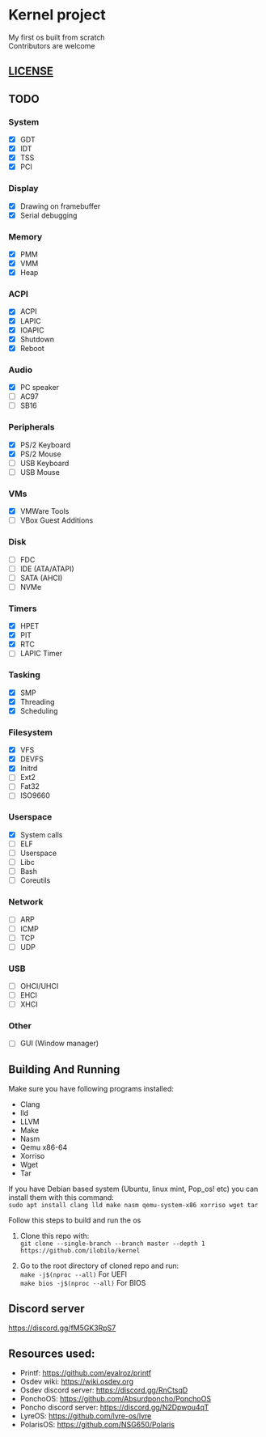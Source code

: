 # Kernel project
My first os built from scratch<br />
Contributors are welcome

## [LICENSE](LICENSE)

## TODO

### System
- [x] GDT
- [x] IDT
- [x] TSS
- [x] PCI

### Display
- [x] Drawing on framebuffer
- [x] Serial debugging

### Memory
- [x] PMM
- [x] VMM
- [x] Heap

### ACPI
- [x] ACPI
- [x] LAPIC
- [x] IOAPIC
- [x] Shutdown
- [x] Reboot

### Audio
- [x] PC speaker
- [ ] AC97
- [ ] SB16

### Peripherals
- [x] PS/2 Keyboard
- [x] PS/2 Mouse
- [ ] USB Keyboard
- [ ] USB Mouse

### VMs
- [x] VMWare Tools
- [ ] VBox Guest Additions

### Disk
- [ ] FDC
- [ ] IDE (ATA/ATAPI)
- [ ] SATA (AHCI)
- [ ] NVMe

### Timers
- [x] HPET
- [x] PIT
- [x] RTC
- [ ] LAPIC Timer

### Tasking
- [x] SMP
- [x] Threading
- [x] Scheduling

### Filesystem
- [x] VFS
- [x] DEVFS
- [x] Initrd
- [ ] Ext2
- [ ] Fat32
- [ ] ISO9660

### Userspace
- [x] System calls
- [ ] ELF
- [ ] Userspace
- [ ] Libc
- [ ] Bash
- [ ] Coreutils

### Network
- [ ] ARP
- [ ] ICMP
- [ ] TCP
- [ ] UDP

### USB
- [ ] OHCI/UHCI
- [ ] EHCI
- [ ] XHCI

### Other
- [ ] GUI (Window manager)

## Building And Running

Make sure you have following programs installed:
* Clang
* lld
* LLVM
* Make
* Nasm
* Qemu x86-64
* Xorriso
* Wget
* Tar

If you have Debian based system (Ubuntu, linux mint, Pop_os! etc) you can install them with this command:</br>
```sudo apt install clang lld make nasm qemu-system-x86 xorriso wget tar```

Follow this steps to build and run the os
1. Clone this repo with:</br>
``git clone --single-branch --branch master --depth 1 https://github.com/ilobilo/kernel``

2. Go to the root directory of cloned repo and run:<br />
``make -j$(nproc --all)`` For UEFI</br>
``make bios -j$(nproc --all)`` For BIOS</br>

## Discord server
https://discord.gg/fM5GK3RpS7

## Resources used:
* Printf: https://github.com/eyalroz/printf
* Osdev wiki: https://wiki.osdev.org
* Osdev discord server: https://discord.gg/RnCtsqD
* PonchoOS: https://github.com/Absurdponcho/PonchoOS
* Poncho discord server: https://discord.gg/N2Dpwpu4qT
* LyreOS: https://github.com/lyre-os/lyre
* PolarisOS: https://github.com/NSG650/Polaris
